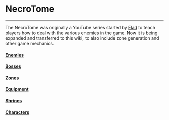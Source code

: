 # NecroTome
---
The NecroTome was originally a YouTube series started by [Elad](/condor/staff#elad) to teach players how to deal with the various enemies in the game.  Now it is being expanded and transferred to this wiki,  to also include zone generation and other game mechanics.

#### [Enemies](necrotome/enemies)
#### [Bosses](necrotome/bosses)
#### [Zones](necrotome/zones)
#### [Equipment](necrotome/equipment)
#### [Shrines](necrotome/shrines)
#### [Characters](necrotome/characters)